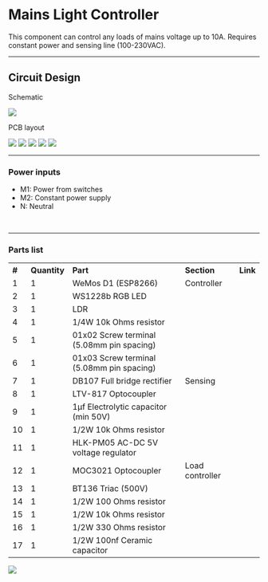<h1>Mains Light Controller</h1>

This component can control any loads of mains voltage up to 10A.
Requires constant power and sensing line (100-230VAC).


<hr>
<h2>Circuit Design</h2>
<p>Schematic</p>
<img src="exports/mains-light-controller.svg" style="background-color: #FFF;">

<p>PCB layout</p>
<img src="exports/mains-light-controller-Edge.Cuts.svg" style="background-color: #FFF;">
<img src="exports/mains-light-controller-F.SilkS.svg" style="background-color: #FFF;">
<img src="exports/mains-light-controller-F.Mask.svg" style="background-color: #FFF;">
<img src="exports/mains-light-controller-B.Cu.svg" style="background-color: #FFF;">
<img src="exports/mains-light-controller-F.Cu.svg" style="background-color: #FFF;">







<hr>
<h3>Power inputs</h3>
<ul>
    <li>M1: Power from switches</li>
    <li>M2: Constant power supply</li>
    <li>N: Neutral</li>
</ul>


<br>
<hr>


<h3> Parts list </h3>
<table style="text-align:left">
  <tr> <th>#</th> <th>Quantity</th>  <th>Part</th> <th>Section</th> <th>Link</th> </tr>
  <tr> <td>1</td> <td>1</td> <td>WeMos D1 (ESP8266)</td> <td>Controller</td> <td></td> </tr>
  <tr> <td>2</td> <td>1</td> <td>WS1228b RGB LED</td> <td></td> <td></td> </tr>
  <tr> <td>3</td> <td>1</td> <td>LDR</td> <td></td> <td></td> </tr>
  <tr> <td>4</td> <td>1</td> <td>1/4W 10k Ohms resistor</td> <td></td> <td></td> </tr>
  <tr> <td>5</td> <td>1</td> <td>01x02 Screw terminal (5.08mm pin spacing)</td> <td></td> <td></td> </tr>
  <tr> <td>6</td> <td>1</td> <td>01x03 Screw terminal (5.08mm pin spacing)</td> <td></td> <td></td> </tr>
  <tr> <td>7</td> <td>1</td> <td>DB107 Full bridge rectifier</td> <td>Sensing</td> <td></td> </tr>
  <tr> <td>8</td> <td>1</td> <td>LTV-817 Optocoupler</td> <td></td> <td></td> </tr>
  <tr> <td>9</td> <td>1</td> <td>1µf Electrolytic capacitor (min 50V)</td> <td></td> <td></td> </tr>
  <tr> <td>10</td> <td>1</td> <td>1/2W 10k Ohms resistor</td> <td></td> <td></td> </tr>
  <tr> <td>11</td> <td>1</td> <td>HLK-PM05 AC-DC 5V voltage regulator</td> <td></td> <td></td> </tr>
  <tr> <td>12</td> <td>1</td> <td>MOC3021 Optocoupler</td> <td>Load controller</td> <td></td> </tr>
  <tr> <td>13</td> <td>1</td> <td>BT136 Triac (500V)</td> <td></td> <td></td> </tr>
  <tr> <td>14</td> <td>1</td> <td>1/2W 100 Ohms resistor</td> <td></td> <td></td> </tr>
  <tr> <td>15</td> <td>1</td> <td>1/2W 10k Ohms resistor</td> <td></td> <td></td> </tr>
  <tr> <td>16</td> <td>1</td> <td>1/2W 330 Ohms resistor</td> <td></td> <td></td> </tr>
  <tr> <td>17</td> <td>1</td> <td>1/2W 100nf Ceramic capacitor</td> <td></td> <td></td> </tr>
</table>


<img src="exports/mains-light-controller.svg">